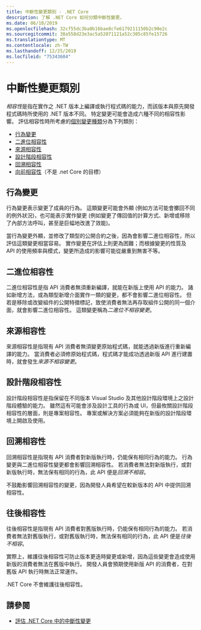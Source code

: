 ```yaml
---
title: 中斷性變更類別 - .NET Core
description: 了解 .NET Core 如何分類中斷性變更。
ms.date: 06/10/2019
ms.openlocfilehash: 32cf55dc3ba0b16bae8cfe6179211150b2c90e2c
ms.sourcegitcommit: 30a558d23e3ac5a52071121a52c305c85fe15726
ms.translationtype: MT
ms.contentlocale: zh-TW
ms.lasthandoff: 12/25/2019
ms.locfileid: "75343604"
---
```

# <a name="breaking-change-categories"></a>中斷性變更類別

*相容性*是指在實作之 .NET 版本上編譯或執行程式碼的能力，而該版本與原先開發程式碼時所使用的 .NET 版本不同。 特定變更可能會造成六種不同的相容性影響。 評估相容性時所考慮的[個別變更種類](index.md)分為下列類別：

- [行為變更](#behavioral-change)
- [二進位相容性](#binary-compatibility)
- [來源相容性](#source-compatibility)
- [設計階段相容性](#design-time-compatibility)
- [回溯相容性](#backwards-compatibility)
- [向前相容性](#forward-compatibility)（不是 .net Core 的目標）

## <a name="behavioral-change"></a>行為變更

行為變更表示變更了成員的行為。 這類變更可能會外顯 (例如方法可能會擲回不同的例外狀況)，也可能表示實作變更 (例如變更了傳回值的計算方式、新增或移除了內部方法呼叫，甚至是巨幅地改進了效能)。

當行為變更外顯，並修改了類型的公開合約之後，因為會影響二進位相容性，所以評估這類變更相當容易。 實作變更在評估上則更為困難；而根據變更的性質及 API 的使用頻率與模式，變更所造成的影響可能從嚴重到無害不等。

## <a name="binary-compatibility"></a>二進位相容性

二進位相容性是指 API 消費者無須重新編譯，就能在新版上使用 API 的能力。 諸如新增方法，或為類型新增介面實作一類的變更，都不會影響二進位相容性。 但若是移除或改變組件的公開特徵標記，致使消費者無法再存取組件公開的同一個介面，就會影響二進位相容性。 這類變更稱為*二進位不相容變更*。

## <a name="source-compatibility"></a>來源相容性

來源相容性是指現有 API 消費者無須變更原始程式碼，就能透過新版進行重新編譯的能力。 當消費者必須修原始程式碼，程式碼才能成功透過新版 API 進行建置時，就會發生*來源不相容變更*。

## <a name="design-time-compatibility"></a>設計階段相容性

設計階段相容性是指保留在不同版本 Visual Studio 及其他設計階段環境上之設計階段體驗的能力。 雖然這有可能會涉及設計工具的行為或 UI，但最攸關設計階段相容性的層面，則是專案相容性。 專案或解決方案必須能夠在新版的設計階段環境上開啟及使用。

## <a name="backwards-compatibility"></a>回溯相容性

回溯相容性是指現有 API 消費者對新版執行時，仍能保有相同行為的能力。 行為變更與二進位相容性變更都會影響回溯相容性。 若消費者無法對新版執行，或對新版執行時，無法保有相同的行為，此 API 便是*回溯不相容*。

不鼓勵影響回溯相容性的變更，因為開發人員希望在較新版本的 API 中提供回溯相容性。

## <a name="forward-compatibility"></a>往後相容性

往後相容性是指現有 API 消費者對舊版執行時，仍能保有相同行為的能力。 若消費者無法對舊版執行，或對舊版執行時，無法保有相同的行為，此 API 便是*往後不相容*。

實際上，維護往後相容性可防止版本更迭時變更或新增，因為這些變更會造成使用新版的消費者無法在舊版中執行。 開發人員會預期使用新版 API 的消費者，在對舊版 API 執行時無法正常運作。

.NET Core 不會維護往後相容性。

## <a name="see-also"></a>請參閱

- [評估 .NET Core 中的中斷性變更](index.md)
